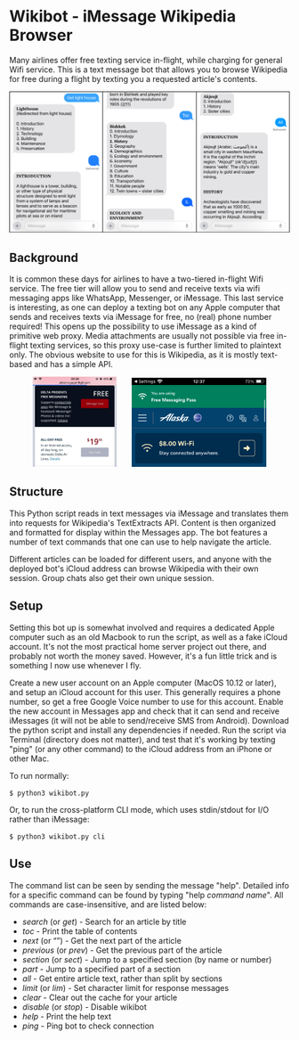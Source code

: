 # Wikibot - iMessage Wikipedia Browser
Many airlines offer free texting service in-flight, while charging for general Wifi service. This is a text message bot that allows you to browse Wikipedia for free during a flight by texting you a requested article's contents.

![Screenshot](https://raw.githubusercontent.com/DylanGustafson/Wikibot/main/screenshots/wikibot.png)

## Background
It is common these days for airlines to have a two-tiered in-flight Wifi service. The free tier will allow you to send and receive texts via wifi messaging apps like WhatsApp, Messenger, or iMessage. This last service is interesting, as one can deploy a texting bot on any Apple computer that sends and receives texts via iMessage for free, no (real) phone number required! This opens up the possibility to use iMessage as a kind of primitive web proxy. Media attachments are usually not possible via free in-flight texting services, so this proxy use-case is further limited to plaintext only. The obvious website to use for this is Wikipedia, as it is mostly text-based and has a simple API.

<p align="center">
<img src="https://raw.githubusercontent.com/DylanGustafson/Wikibot/main/screenshots/delta.png" width=30% height=30% /> &nbsp;&nbsp;&nbsp;&nbsp;&nbsp; <img src="https://raw.githubusercontent.com/DylanGustafson/Wikibot/main/screenshots/alaska.png" width=48% height=48% />
</p>

## Structure
This Python script reads in text messages via iMessage and translates them into requests for Wikipedia's TextExtracts API. Content is then organized and formatted for display within the Messages app. The bot features a number of text commands that one can use to help navigate the article.

Different articles can be loaded for different users, and anyone with the deployed bot's iCloud address can browse Wikipedia with their own session. Group chats also get their own unique session.

## Setup
Setting this bot up is somewhat involved and requires a dedicated Apple computer such as an old Macbook to run the script, as well as a fake iCloud account. It's not the most practical home server project out there, and probably not worth the money saved. However, it's a fun little trick and is something I now use whenever I fly.

Create a new user account on an Apple computer (MacOS 10.12 or later), and setup an iCloud account for this user. This generally requires a phone number, so get a free Google Voice number to use for this account. Enable the new account in Messages app and check that it can send and receive iMessages (it will not be able to send/receive SMS from Android). Download the python script and install any dependencies if needed. Run the script via Terminal (directory does not matter), and test that it's working by texting "ping" (or any other command) to the iCloud address from an iPhone or other Mac.

To run normally:
```console
$ python3 wikibot.py
```
Or, to run the cross-platform CLI mode, which uses stdin/stdout for I/O rather than iMessage:
```console
$ python3 wikibot.py cli
```

## Use
The command list can be seen by sending the message "help". Detailed info for a specific command can be found by typing "help *command name*". All commands are case-insensitive, and are listed below:

* *search* (or *get*) - Search for an article by title
* *toc* - Print the table of contents
* *next* (or “”) - Get the next part of the article
* *previous* (or *prev*) - Get the previous part of the article
* *section* (or *sect*) - Jump to a specified section (by name or number)
* *part* - Jump to a specified part of a section
* *all* - Get entire article text, rather than split by sections
* *limit* (or *lim*) - Set character limit for response messages
* *clear* - Clear out the cache for your article
* *disable* (or *stop*) - Disable wikibot
* *help* - Print the help text
* *ping* - Ping bot to check connection
